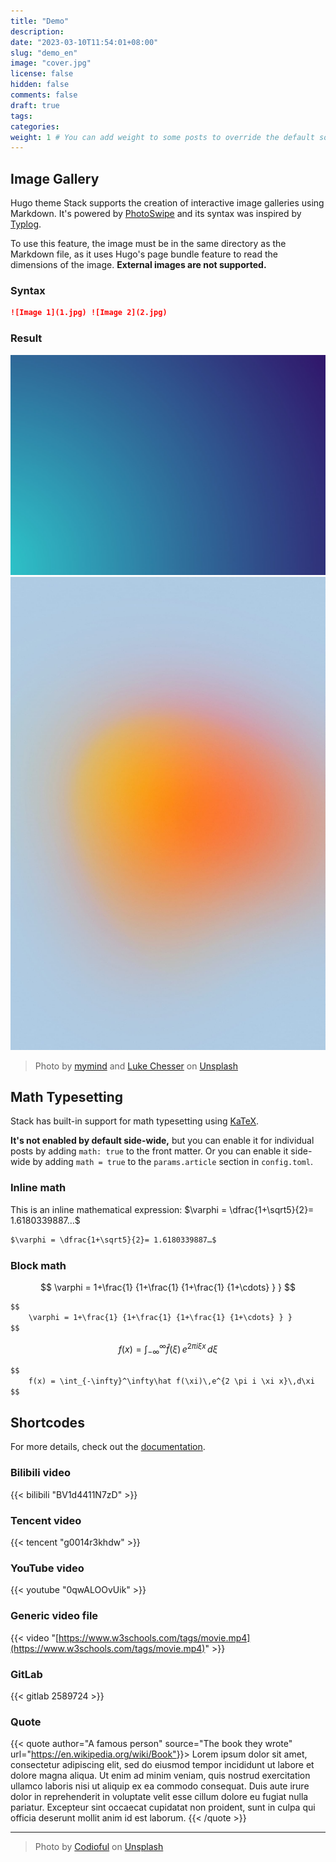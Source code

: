 ```yaml
---
title: "Demo"
description:
date: "2023-03-10T11:54:01+08:00"
slug: "demo_en"
image: "cover.jpg"
license: false
hidden: false
comments: false
draft: true
tags:
categories:
weight: 1 # You can add weight to some posts to override the default sorting (date descending)
---
```

## Image Gallery

Hugo theme Stack supports the creation of interactive image galleries using Markdown. It's powered by [PhotoSwipe](https://photoswipe.com/) and its syntax was inspired by [Typlog](https://typlog.com/).

To use this feature, the image must be in the same directory as the Markdown file, as it uses Hugo's page bundle feature to read the dimensions of the image. **External images are not supported.**

### Syntax

```markdown
![Image 1](1.jpg) ![Image 2](2.jpg)
```

### Result

![Image 1](1.jpg) ![Image 2](2.jpg)

> Photo by [mymind](https://unsplash.com/@mymind) and [Luke Chesser](https://unsplash.com/@lukechesser) on [Unsplash](https://unsplash.com/)

## Math Typesetting

Stack has built-in support for math typesetting using [KaTeX](https://katex.org/).

**It's not enabled by default side-wide,** but you can enable it for individual posts by adding `math: true` to the front matter. Or you can enable it side-wide by adding `math = true` to the `params.article` section in `config.toml`.

### Inline math

This is an inline mathematical expression: $\varphi = \dfrac{1+\sqrt5}{2}= 1.6180339887…$

```markdown
$\varphi = \dfrac{1+\sqrt5}{2}= 1.6180339887…$
```

### Block math

$$
\varphi = 1+\frac{1} {1+\frac{1} {1+\frac{1} {1+\cdots} } }
$$

```markdown
$$
    \varphi = 1+\frac{1} {1+\frac{1} {1+\frac{1} {1+\cdots} } }
$$
```

$$
f(x) = \int_{-\infty}^\infty\hat f(\xi)\,e^{2 \pi i \xi x}\,d\xi
$$

```markdown
$$
    f(x) = \int_{-\infty}^\infty\hat f(\xi)\,e^{2 \pi i \xi x}\,d\xi
$$
```

## Shortcodes

For more details, check out the [documentation](https://stack.jimmycai.com/writing/shortcodes).

### Bilibili video

{{< bilibili "BV1d4411N7zD" >}}

### Tencent video

{{< tencent "g0014r3khdw" >}}

### YouTube video

{{< youtube "0qwALOOvUik" >}}

### Generic video file

{{< video "[https://www.w3schools.com/tags/movie.mp4](https://www.w3schools.com/tags/movie.mp4)" >}}

<!-- ### Gist

{{< gist CaiJimmy e2751a943de10b2a5b3a8a6c2120cb86 >}} -->

### GitLab

{{< gitlab 2589724 >}}

### Quote

{{< quote author="A famous person" source="The book they wrote" url="<https://en.wikipedia.org/wiki/Book">}}>
Lorem ipsum dolor sit amet, consectetur adipiscing elit, sed do eiusmod tempor incididunt ut labore et dolore magna aliqua. Ut enim ad minim veniam, quis nostrud exercitation ullamco laboris nisi ut aliquip ex ea commodo consequat. Duis aute irure dolor in reprehenderit in voluptate velit esse cillum dolore eu fugiat nulla pariatur. Excepteur sint occaecat cupidatat non proident, sunt in culpa qui officia deserunt mollit anim id est laborum.
{{< /quote >}}

---

> Photo by [Codioful](https://unsplash.com/@codioful) on [Unsplash](https://unsplash.com/photos/WDSN62Qdxuk)

